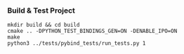 
### Build & Test Project

```
mkdir build && cd build
cmake .. -DPYTHON_TEST_BINDINGS_GEN=ON -DENABLE_IPO=ON
make
python3 ../tests/pybind_tests/run_tests.py 1
```
